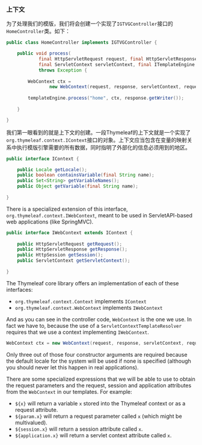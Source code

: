 ### 上下文

为了处理我们的模版，我们将会创建一个实现了`IGTVGController`接口的`HomeController`类。如下：
```java
public class HomeController implements IGTVGController {

    public void process(
            final HttpServletRequest request, final HttpServletResponse response,
            final ServletContext servletContext, final ITemplateEngine templateEngine)
            throws Exception {
        
        WebContext ctx = 
                new WebContext(request, response, servletContext, request.getLocale());
        
        templateEngine.process("home", ctx, response.getWriter());
        
    }

}
```
我们第一眼看到的就是上下文的创建。一段Thymeleaf的上下文就是一个实现了`org.thymeleaf.context.IContext`接口的对象。上下文应当包含在变量的映射关系中执行模版引擎需要的所有数据，同时指明了外部化的信息必须用到的地区。
```java
public interface IContext {

    public Locale getLocale();
    public boolean containsVariable(final String name);
    public Set<String> getVariableNames();
    public Object getVariable(final String name);
    
}
```
There is a specialized extension of this interface, `org.thymeleaf.context.IWebContext`, meant to be used in ServletAPI-based web applications (like SpringMVC).
```java
public interface IWebContext extends IContext {
    
    public HttpServletRequest getRequest();
    public HttpServletResponse getResponse();
    public HttpSession getSession();
    public ServletContext getServletContext();
    
}
```
The Thymeleaf core library offers an implementation of each of these interfaces:

- `org.thymeleaf.context.Context` implements `IContext`
- `org.thymeleaf.context.WebContext` implements `IWebContext`

And as you can see in the controller code, `WebContext` is the one we use. In fact we have to, because the use of a `ServletContextTemplateResolver` requires that we use a context implementing `IWebContext`.
```java
WebContext ctx = new WebContext(request, response, servletContext, request.getLocale());
```
Only three out of those four constructor arguments are required because the default locale for the system will be used if none is specified (although you should never let this happen in real applications).

There are some specialized expressions that we will be able to use to obtain the request parameters and the request, session and application attributes from the `WebContext` in our templates. For example:

- `${x}` will return a variable `x` stored into the Thymeleaf context or as a request attribute.
- `${param.x}` will return a request parameter called `x` (which might be multivalued).
- `${session.x}` will return a session attribute called `x`.
- `${application.x}` will return a servlet context attribute called `x`.